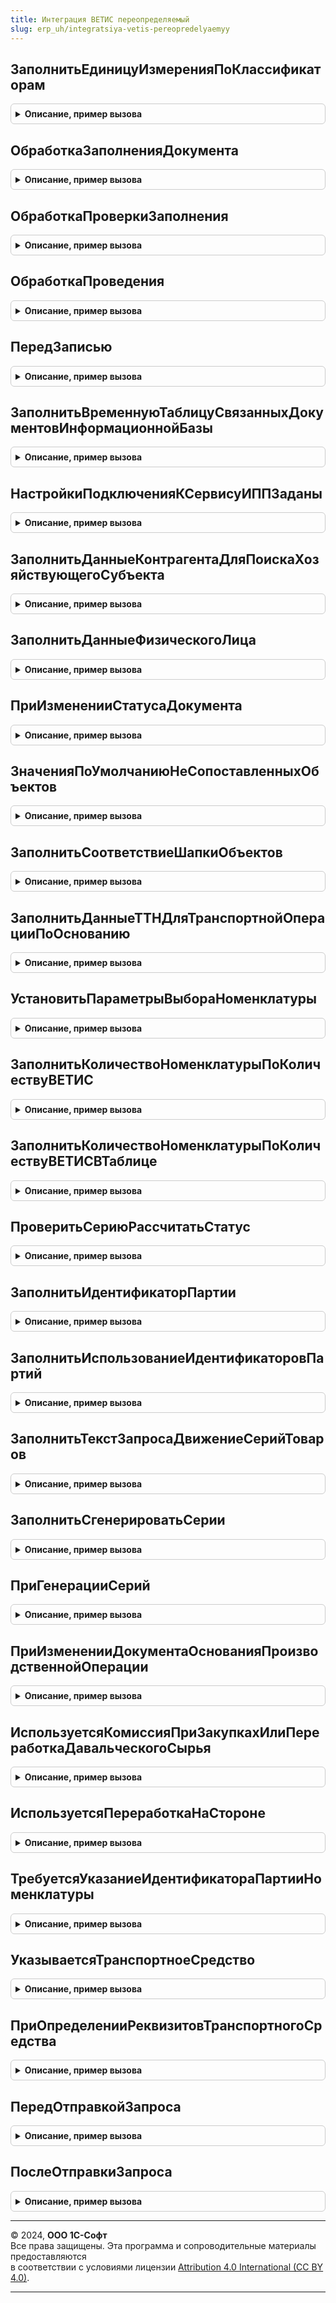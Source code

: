 ```yaml
---
title: Интеграция ВЕТИС переопределяемый
slug: erp_uh/integratsiya-vetis-pereopredelyaemyy
---
```



## ЗаполнитьЕдиницуИзмеренияПоКлассификаторам
<details style="margin: 1em 0; padding: 0.5em; border: 1px solid #ccc; border-radius: 6px;">

<summary style="font-weight: bold; cursor: pointer;">Описание, пример вызова</summary>

```bsl

// Заполняет реквизит 'ЕдиницаИзмерения' справочника 'ЕдиницыИзмеренияВЕТИС' по ОКЕИ.
//
// Параметры:
//  СправочникОбъект - СправочникОбъект.ЕдиницыИзмеренияВЕТИС - Единица измерения ВЕТИС.
Процедура ЗаполнитьЕдиницуИзмеренияПоКлассификаторам(СправочникОбъект) Экспорт
```

Пример вызова
```bsl
ИнтеграцияВЕТИСПереопределяемый.ЗаполнитьЕдиницуИзмеренияПоКлассификаторам(СправочникОбъект) 
```
</details>

## ОбработкаЗаполненияДокумента
<details style="margin: 1em 0; padding: 0.5em; border: 1px solid #ccc; border-radius: 6px;">

<summary style="font-weight: bold; cursor: pointer;">Описание, пример вызова</summary>

```bsl

// Вызывается при вводе документа на основании, при выполнении метода Заполнить или при интерактивном вводе нового.
//
// Параметры:
//  ДокументОбъект - ДокументОбъект - заполняемый документ,
//  ДанныеЗаполнения - Произвольный - значение, которое используется как основание для заполнения,
//  ТекстЗаполнения - Строка, Неопределено - текст, используемый для заполнения документа,
//  СтандартнаяОбработка - Булево - признак выполнения стандартной (системной) обработки события.
Процедура ОбработкаЗаполненияДокумента(ДокументОбъект, ДанныеЗаполнения, ТекстЗаполнения, СтандартнаяОбработка) Экспорт
```

Пример вызова
```bsl
ИнтеграцияВЕТИСПереопределяемый.ОбработкаЗаполненияДокумента(ДокументОбъект, ДанныеЗаполнения, ТекстЗаполнения, СтандартнаяОбработка) 
```
</details>

## ОбработкаПроверкиЗаполнения
<details style="margin: 1em 0; padding: 0.5em; border: 1px solid #ccc; border-radius: 6px;">

<summary style="font-weight: bold; cursor: pointer;">Описание, пример вызова</summary>

```bsl

// Вызывается расширением формы при необходимости проверки заполнения реквизитов при записи или при проведении документа в форме,
// а также при выполнении метода ПроверитьЗаполнение.
//
// Параметры:
//  ДокументОбъект - ДокументОбъект - проверяемый документ,
//  Отказ - Булево - признак отказа от проведения документа,
//  ПроверяемыеРеквизиты - Массив - массив путей к реквизитам, для которых будет выполнена проверка заполнения,
//  МассивНепроверяемыхРеквизитов - Массив - массив путей к реквизитам, для которых не будет выполнена проверка заполнения.
Процедура ОбработкаПроверкиЗаполнения(ДокументОбъект, Отказ, ПроверяемыеРеквизиты, МассивНепроверяемыхРеквизитов) Экспорт
```

Пример вызова
```bsl
ИнтеграцияВЕТИСПереопределяемый.ОбработкаПроверкиЗаполнения(ДокументОбъект, Отказ, ПроверяемыеРеквизиты, МассивНепроверяемыхРеквизитов) 
```
</details>

## ОбработкаПроведения
<details style="margin: 1em 0; padding: 0.5em; border: 1px solid #ccc; border-radius: 6px;">

<summary style="font-weight: bold; cursor: pointer;">Описание, пример вызова</summary>

```bsl

// Вызывается при проведении документа. Выполняется в транзакции записи.
//
// Параметры:
//  ДокументОбъект - ДокументОбъект - проводимый документ,
//  Отказ - Булево - признак отказа от проведения документа,
//  РежимПроведения - РежимПроведенияДокумента - текущий режим проведения.
Процедура ОбработкаПроведения(ДокументОбъект, Отказ, РежимПроведения) Экспорт
```

Пример вызова
```bsl
ИнтеграцияВЕТИСПереопределяемый.ОбработкаПроведения(ДокументОбъект, Отказ, РежимПроведения) 
```
</details>

## ПередЗаписью
<details style="margin: 1em 0; padding: 0.5em; border: 1px solid #ccc; border-radius: 6px;">

<summary style="font-weight: bold; cursor: pointer;">Описание, пример вызова</summary>

```bsl

// Возникает перед выполнением записи документа. Вызывается после начала транзакции записи, но до начала записи документа.
//
// Параметры:
//  ДокументОбъект - ДокументОбъект - записываемый документ,
//  Отказ - Булево - признак отказа от записи,
//  РежимЗаписи - РежимЗаписиДокумента - текущий режим записи документа,
//  РежимПроведения - РежимПроведенияДокумента - текущий режим проведения документа.
//
Процедура ПередЗаписью(ДокументОбъект, Отказ, РежимЗаписи, РежимПроведения) Экспорт
```

Пример вызова
```bsl
ИнтеграцияВЕТИСПереопределяемый.ПередЗаписью(ДокументОбъект, Отказ, РежимЗаписи, РежимПроведения) 
```
</details>

## ЗаполнитьВременнуюТаблицуСвязанныхДокументовИнформационнойБазы
<details style="margin: 1em 0; padding: 0.5em; border: 1px solid #ccc; border-radius: 6px;">

<summary style="font-weight: bold; cursor: pointer;">Описание, пример вызова</summary>

```bsl

// Создает временную таблицу "ДокументыИнформационнойБазы", для дальнейшего использования в методе
// ЗаполнениеДокументовВЕТИС.ДокументОснованиеПоДаннымСвязанныхДокументов.
// Содержит колонки:
// * ТипДокумента - ПеречислениеСсылка.ТипыДокументовВЕТИС - тип документа ВЕТИС, служит для определения типа связи со связанными документами;
// * ПоказательУпорядочивания - ПроизвольныйТип - при определении документа основания, служит для определения приоритета найденных документов;
// * Документ - ДокументСсылка - документ, который будет определяться как документ-основание;
// * Дата - Дата - дата входящего документа, по которой будут сопоставляться данные документов ИБ и данные связанных документов;
// * Номер - Строка - номер входящего документа, по которому будут сопоставляться данные документов ИБ и данные связанных документов;
//Параметры:
//  ВременныеТаблицы - МенеджерВременныхТаблиц - менеджер временных таблиц запроса, в который будет добавлена создаваемая временная таблица.
Процедура ЗаполнитьВременнуюТаблицуСвязанныхДокументовИнформационнойБазы(ВременныеТаблицы) Экспорт
```

Пример вызова
```bsl
ИнтеграцияВЕТИСПереопределяемый.ЗаполнитьВременнуюТаблицуСвязанныхДокументовИнформационнойБазы(ВременныеТаблицы) 
```
</details>

## НастройкиПодключенияКСервисуИППЗаданы
<details style="margin: 1em 0; padding: 0.5em; border: 1px solid #ccc; border-radius: 6px;">

<summary style="font-weight: bold; cursor: pointer;">Описание, пример вызова</summary>

```bsl

// Определяет заданы ли настройки подключения к сервису интернет поддержки пользователей.
//
Процедура НастройкиПодключенияКСервисуИППЗаданы(НастройкиЗаданы) Экспорт
```

Пример вызова
```bsl
ИнтеграцияВЕТИСПереопределяемый.НастройкиПодключенияКСервисуИППЗаданы(НастройкиЗаданы) 
```
</details>

## ЗаполнитьДанныеКонтрагентаДляПоискаХозяйствующегоСубъекта
<details style="margin: 1em 0; padding: 0.5em; border: 1px solid #ccc; border-radius: 6px;">

<summary style="font-weight: bold; cursor: pointer;">Описание, пример вызова</summary>

```bsl

// Заполняет параметры поиска хозяйствующего субъекта по элементу справочника конфигурации
//
// Параметры:
//  ДанныеКонтрагента - (См. ИнтеграцияВЕТИС.ДанныеКонтрагентаДляПоискаХозяйствующегоСубъекта)
//  Контрагент        - ОпределяемыйТип.ОрганизацияКонтрагентГосИС - ссылка на контрагента информационной базы
Процедура ЗаполнитьДанныеКонтрагентаДляПоискаХозяйствующегоСубъекта(ДанныеКонтрагента, Контрагент) Экспорт
```

Пример вызова
```bsl
ИнтеграцияВЕТИСПереопределяемый.ЗаполнитьДанныеКонтрагентаДляПоискаХозяйствующегоСубъекта(ДанныеКонтрагента, Контрагент) 
```
</details>

## ЗаполнитьДанныеФизическогоЛица
<details style="margin: 1em 0; padding: 0.5em; border: 1px solid #ccc; border-radius: 6px;">

<summary style="font-weight: bold; cursor: pointer;">Описание, пример вызова</summary>

```bsl

// Заполняет значения реквизитов из справочника физических лиц используемые для создания пользователя ВетИС
//
// Параметры:
//  ДанныеФизЛица  - (См. ИнтеграцияВЕТИС.ДанныеФизическогоЛица)
//  ФизическоеЛицо - ОпределяемыйТип.ФизическоеЛицо - ссылка на физическое лицо информационной базы
Процедура ЗаполнитьДанныеФизическогоЛица(ДанныеФизЛица, ФизическоеЛицо) Экспорт
```

Пример вызова
```bsl
ИнтеграцияВЕТИСПереопределяемый.ЗаполнитьДанныеФизическогоЛица(ДанныеФизЛица, ФизическоеЛицо) 
```
</details>

## ПриИзмененииСтатусаДокумента
<details style="margin: 1em 0; padding: 0.5em; border: 1px solid #ccc; border-radius: 6px;">

<summary style="font-weight: bold; cursor: pointer;">Описание, пример вызова</summary>

```bsl

// Процедура вызывается при изменении статуса обработки документа.
//
// Параметры:
//  ДокументСсылка - ДокументСсылка - ссылка на документ,
//  ПредыдущийСтатус - ПеречислениеСсылка - предыдущий статус обработки,
//  НовыйСтатус - ПеречислениеСсылка - новый статус обработки.
Процедура ПриИзмененииСтатусаДокумента(ДокументСсылка, ПредыдущийСтатус, НовыйСтатус, ПараметрыОбновленияСтатуса = Неопределено) Экспорт
```

Пример вызова
```bsl
ИнтеграцияВЕТИСПереопределяемый.ПриИзмененииСтатусаДокумента(ДокументСсылка, ПредыдущийСтатус, НовыйСтатус, ПараметрыОбновленияСтатуса);
```
</details>

## ЗначенияПоУмолчаниюНеСопоставленныхОбъектов
<details style="margin: 1em 0; padding: 0.5em; border: 1px solid #ccc; border-radius: 6px;">

<summary style="font-weight: bold; cursor: pointer;">Описание, пример вызова</summary>

```bsl

// В процедуре необходимо определить значения по умолчанию, которые будут подставляться в
// реквизиты не сопоставленных элементов справочника.
//
// Параметры:
//  СобственнаяОрганизация - ОпределяемыйТип.ОрганизацияКонтрагентГосИС - значение по умолчанию для собственной организации,
//  СторонняяОрганизация - ОпределяемыйТип.ОрганизацияКонтрагентГосИС - значение по умолчанию для сторонней организации.
Процедура ЗначенияПоУмолчаниюНеСопоставленныхОбъектов(СобственнаяОрганизация, Экспорт
```

Пример вызова
```bsl
ИнтеграцияВЕТИСПереопределяемый.ЗначенияПоУмолчаниюНеСопоставленныхОбъектов(СобственнаяОрганизация, );
```
</details>

## ЗаполнитьСоответствиеШапкиОбъектов
<details style="margin: 1em 0; padding: 0.5em; border: 1px solid #ccc; border-radius: 6px;">

<summary style="font-weight: bold; cursor: pointer;">Описание, пример вызова</summary>

```bsl

// В процедуре необходимо реализовать запись сопоставления хозяйствующих субъектов и предприятий с прикладными
//   справочниками конфигурации
//
// Параметры:
//  ДокументОснование - ДокументСсылка, ДокументОбъект - прикладной документ конфигурации,
//  ДокументОбъект    - ДокументСсылка, ДокументОбъект - связанный с ним документ библиотеки.
//
Процедура ЗаполнитьСоответствиеШапкиОбъектов(ДокументОснование, ДокументОбъект) Экспорт
```

Пример вызова
```bsl
ИнтеграцияВЕТИСПереопределяемый.ЗаполнитьСоответствиеШапкиОбъектов(ДокументОснование, ДокументОбъект) 
```
</details>

## ЗаполнитьДанныеТТНДляТранспортнойОперацииПоОснованию
<details style="margin: 1em 0; padding: 0.5em; border: 1px solid #ccc; border-radius: 6px;">

<summary style="font-weight: bold; cursor: pointer;">Описание, пример вызова</summary>

```bsl


// Заполняет структуру данных транспортной накладной для входящей или исходящей транспортной операции по документу-основанию:
//  * Номер - Строка, Неопределено - номер транспортной накладной. Неопределено, если транспортная накладная не найдена.
//  * Дата - Дата, Неопределено - дата транспортной накладной. Неопределено, если транспортная накладная не найдена.
//
// Параметры:
//  ДанныеТТН         - Структура      - Заполняемые поля.
//  ДокументОснование - ДокументСсылка - Ссылка на документ-основание транспортной операции.
Процедура ЗаполнитьДанныеТТНДляТранспортнойОперацииПоОснованию(ДанныеТТН, ДокументОснование) Экспорт
```

Пример вызова
```bsl
ИнтеграцияВЕТИСПереопределяемый.ЗаполнитьДанныеТТНДляТранспортнойОперацииПоОснованию(ДанныеТТН, ДокументОснование) 
```
</details>

## УстановитьПараметрыВыбораНоменклатуры
<details style="margin: 1em 0; padding: 0.5em; border: 1px solid #ccc; border-radius: 6px;">

<summary style="font-weight: bold; cursor: pointer;">Описание, пример вызова</summary>

```bsl

// Устанавливает параметры выбора номенклатуры.
//
// Параметры:
//  Форма - ФормаКлиентскогоПриложения - Форма, в которой нужно установить параметры выбора.
//  ИмяПоляВвода - Строка - Имя поля ввода номенклатуры.
Процедура УстановитьПараметрыВыбораНоменклатуры(Форма, ИмяПоляВвода = "ТоварыНоменклатура") Экспорт
```

Пример вызова
```bsl
ИнтеграцияВЕТИСПереопределяемый.УстановитьПараметрыВыбораНоменклатуры(Форма, ИмяПоляВвода);
```
</details>

## ЗаполнитьКоличествоНоменклатурыПоКоличествуВЕТИС
<details style="margin: 1em 0; padding: 0.5em; border: 1px solid #ccc; border-radius: 6px;">

<summary style="font-weight: bold; cursor: pointer;">Описание, пример вызова</summary>

```bsl

// Заполняет количество номенклатуры по количеству ВетИС:
//   * Имя колонки с количеством ВетИС откуда идет пересчет: <Количество[суффикс]ВЕТИС>,
//   * Имя колонки с прикладным количеством: <Количество[суффикс]>.
//
// Параметры:
//  ТекущаяСтрока - ДанныеФормыЭлементКоллекции	- Строка табличной части объекта.
//  Суффикс - Строка - Окончание наименования колонки, содержащей количество.
Процедура ЗаполнитьКоличествоНоменклатурыПоКоличествуВЕТИС(ТекущаяСтрока, Суффикс = "") Экспорт
```

Пример вызова
```bsl
ИнтеграцияВЕТИСПереопределяемый.ЗаполнитьКоличествоНоменклатурыПоКоличествуВЕТИС(ТекущаяСтрока, Суффикс);
```
</details>

## ЗаполнитьКоличествоНоменклатурыПоКоличествуВЕТИСВТаблице
<details style="margin: 1em 0; padding: 0.5em; border: 1px solid #ccc; border-radius: 6px;">

<summary style="font-weight: bold; cursor: pointer;">Описание, пример вызова</summary>

```bsl

// Заполняет количество номенклатуры по количеству ВЕТИС.
//
// Параметры:
//  ТабличнаяЧасть   - ДокументТабличнаяЧасть - табличная часть документа.
//  Суффикс          - Строка                 - суффикс полей "Количество" табличной части
//
Процедура ЗаполнитьКоличествоНоменклатурыПоКоличествуВЕТИСВТаблице(ТабличнаяЧасть, Суффикс = "") Экспорт
```

Пример вызова
```bsl
ИнтеграцияВЕТИСПереопределяемый.ЗаполнитьКоличествоНоменклатурыПоКоличествуВЕТИСВТаблице(ТабличнаяЧасть, Суффикс);
```
</details>

## ПроверитьСериюРассчитатьСтатус
<details style="margin: 1em 0; padding: 0.5em; border: 1px solid #ccc; border-radius: 6px;">

<summary style="font-weight: bold; cursor: pointer;">Описание, пример вызова</summary>

```bsl

// Заполняет статус указания серий и проверяет серию в строке табличной части объекта.
//
// Параметры:
//  ДокументОбъект - ДокументОбъект - Документ, для которого необходимо заполнить статус указания серии.
//  ТекущаяСтрока - ДанныеФормыЭлементКоллекции - Строка табличной части объекта.
Процедура ПроверитьСериюРассчитатьСтатус(ДокументОбъект, ТекущаяСтрока) Экспорт
```

Пример вызова
```bsl
ИнтеграцияВЕТИСПереопределяемый.ПроверитьСериюРассчитатьСтатус(ДокументОбъект, ТекущаяСтрока) 
```
</details>

## ЗаполнитьИдентификаторПартии
<details style="margin: 1em 0; padding: 0.5em; border: 1px solid #ccc; border-radius: 6px;">

<summary style="font-weight: bold; cursor: pointer;">Описание, пример вызова</summary>

```bsl

// Заполняет идентификатор партии по данным серии в строке табличной части объекта.
//
// Параметры:
//  ТекущаяСтрока - ДанныеФормыЭлементКоллекции - Строка табличной части объекта.
//  Серия - СправочникСсылка - Ссылка на справочник серий, в которой определен реквизит ИдентификаторПартииВЕТИС
Процедура ЗаполнитьИдентификаторПартии(ТекущаяСтрока, Серия) Экспорт
```

Пример вызова
```bsl
ИнтеграцияВЕТИСПереопределяемый.ЗаполнитьИдентификаторПартии(ТекущаяСтрока, Серия) 
```
</details>

## ЗаполнитьИспользованиеИдентификаторовПартий
<details style="margin: 1em 0; padding: 0.5em; border: 1px solid #ccc; border-radius: 6px;">

<summary style="font-weight: bold; cursor: pointer;">Описание, пример вызова</summary>

```bsl

// Устанавливает служебный признак необходимости заполнения идентификатора партии в строке табличной части объекта.
//
// Параметры:
//  ТабличнаяЧастьТовары - ДанныеФормыКоллекция - Товарная табличная часть объекта.
Процедура ЗаполнитьИспользованиеИдентификаторовПартий(ТабличнаяЧастьТовары) Экспорт
```

Пример вызова
```bsl
ИнтеграцияВЕТИСПереопределяемый.ЗаполнитьИспользованиеИдентификаторовПартий(ТабличнаяЧастьТовары) 
```
</details>

## ЗаполнитьТекстЗапросаДвижениеСерийТоваров
<details style="margin: 1em 0; padding: 0.5em; border: 1px solid #ccc; border-radius: 6px;">

<summary style="font-weight: bold; cursor: pointer;">Описание, пример вызова</summary>

```bsl

// Возвращает текст запроса для движений по регистру накопления СерииНоменклатуры.
//
// Возвращаемое значение:
//  Строка - текст запроса.
Процедура ЗаполнитьТекстЗапросаДвижениеСерийТоваров(ТекстЗапроса, МетаданныеДокумента) Экспорт
```

Пример вызова
```bsl
ИнтеграцияВЕТИСПереопределяемый.ЗаполнитьТекстЗапросаДвижениеСерийТоваров(ТекстЗапроса, МетаданныеДокумента) 
```
</details>

## ЗаполнитьСгенерироватьСерии
<details style="margin: 1em 0; padding: 0.5em; border: 1px solid #ccc; border-radius: 6px;">

<summary style="font-weight: bold; cursor: pointer;">Описание, пример вызова</summary>

```bsl

// Заполняет, при необходимости создает серии в документе ВетИС или его выделенных строках
//
// Параметры:
//  Контекст  - (см. ИнтеграцияВЕТИС.СгенерироватьСерии)
//  Результат - (см. ИнтеграцияВЕТИС.СтруктураРезультатЗаполненияСерий)
Процедура ЗаполнитьСгенерироватьСерии(Контекст, Результат) Экспорт
```

Пример вызова
```bsl
ИнтеграцияВЕТИСПереопределяемый.ЗаполнитьСгенерироватьСерии(Контекст, Результат) 
```
</details>

## ПриГенерацииСерий
<details style="margin: 1em 0; padding: 0.5em; border: 1px solid #ccc; border-radius: 6px;">

<summary style="font-weight: bold; cursor: pointer;">Описание, пример вызова</summary>

```bsl

// Заполняет, при необходимости создает серии в документе ВетИС или его выделенных строках
//
// Параметры:
//  Объект - ДанныеФормыСтруктура - объект для заполнения
//  Товары - ДанныеФормыКоллекция, ТаблицаЗначений - ТЧ документа
//  ВыделенныеСтроки - Массив - выделенные строки документа
//  ПараметрыУказанияСерий - см. ИнтеграцияИСПереопределяемый.ЗаполнитьПараметрыУказанияСерий
//  ТоварыУточнение - Неопределено, ДанныеФормыКоллекция - Дополнительная ТЧ, содержащая расшифровку строк товаров
//  РезультатЗаполненияСерий - см. ИнтеграцияВетис.СтруктураРезультатЗаполненияСерий.
Процедура ПриГенерацииСерий(Объект, Товары, ВыделенныеСтроки, ПараметрыУказанияСерий, ТоварыУточнение, РезультатЗаполненияСерий) Экспорт
```

Пример вызова
```bsl
ИнтеграцияВЕТИСПереопределяемый.ПриГенерацииСерий(Объект, Товары, ВыделенныеСтроки, ПараметрыУказанияСерий, ТоварыУточнение, РезультатЗаполненияСерий) 
```
</details>

## ПриИзмененииДокументаОснованияПроизводственнойОперации
<details style="margin: 1em 0; padding: 0.5em; border: 1px solid #ccc; border-radius: 6px;">

<summary style="font-weight: bold; cursor: pointer;">Описание, пример вызова</summary>

```bsl

// Возникает при изменении документа-основания производственной операции ВетИС в форме документа.
//
// Параметры:
//  Объект - ДанныеФормыСтруктура - редактируемый документ "производственная операция ВетИС"
Процедура ПриИзмененииДокументаОснованияПроизводственнойОперации(Объект) Экспорт
```

Пример вызова
```bsl
ИнтеграцияВЕТИСПереопределяемый.ПриИзмененииДокументаОснованияПроизводственнойОперации(Объект) 
```
</details>

## ИспользуетсяКомиссияПриЗакупкахИлиПереработкаДавальческогоСырья
<details style="margin: 1em 0; padding: 0.5em; border: 1px solid #ccc; border-radius: 6px;">

<summary style="font-weight: bold; cursor: pointer;">Описание, пример вызова</summary>

```bsl

// Процедура заполняет признак использования комиссии при закупках или производства из давальческого сырья.
//
// Параметры:
//  Используется - Булево - Признак использования комиссии при закупках или производства из давальческого сырья.
Процедура ИспользуетсяКомиссияПриЗакупкахИлиПереработкаДавальческогоСырья(Используется) Экспорт
```

Пример вызова
```bsl
ИнтеграцияВЕТИСПереопределяемый.ИспользуетсяКомиссияПриЗакупкахИлиПереработкаДавальческогоСырья(Используется) 
```
</details>

## ИспользуетсяПереработкаНаСтороне
<details style="margin: 1em 0; padding: 0.5em; border: 1px solid #ccc; border-radius: 6px;">

<summary style="font-weight: bold; cursor: pointer;">Описание, пример вызова</summary>

```bsl

// Процедура заполняет признак использования производства на стороне.
//
// Параметры:
//  Используется - Булево - Признак использования производства на стороне.
Процедура ИспользуетсяПереработкаНаСтороне(Используется) Экспорт
```

Пример вызова
```bsl
ИнтеграцияВЕТИСПереопределяемый.ИспользуетсяПереработкаНаСтороне(Используется) 
```
</details>

## ТребуетсяУказаниеИдентификатораПартииНоменклатуры
<details style="margin: 1em 0; padding: 0.5em; border: 1px solid #ccc; border-radius: 6px;">

<summary style="font-weight: bold; cursor: pointer;">Описание, пример вызова</summary>

```bsl

// Процедура заполняет использование идентификатора партии в сериях в разрезе номенклатуры.
//
// Параметры:
//  Требуется    - Булево                       - Признак использования идентификатора партии в сериях номенклатуры.
//  Номенклатура - ОпределяемыйТип.Номенклатура - элемент номенклатуры.
Процедура ТребуетсяУказаниеИдентификатораПартииНоменклатуры(Требуется, Номенклатура) Экспорт
```

Пример вызова
```bsl
ИнтеграцияВЕТИСПереопределяемый.ТребуетсяУказаниеИдентификатораПартииНоменклатуры(Требуется, Номенклатура) 
```
</details>

## УказываетсяТранспортноеСредство
<details style="margin: 1em 0; padding: 0.5em; border: 1px solid #ccc; border-radius: 6px;">

<summary style="font-weight: bold; cursor: pointer;">Описание, пример вызова</summary>

```bsl

// Процедура определяет использование транспортных средств
//
// Параметры:
//  Указывается - Булево - Признак использования транспортных средств.
Процедура УказываетсяТранспортноеСредство(Указывается) Экспорт
```

Пример вызова
```bsl
ИнтеграцияВЕТИСПереопределяемый.УказываетсяТранспортноеСредство(Указывается) 
```
</details>

## ПриОпределенииРеквизитовТранспортногоСредства
<details style="margin: 1em 0; padding: 0.5em; border: 1px solid #ccc; border-radius: 6px;">

<summary style="font-weight: bold; cursor: pointer;">Описание, пример вызова</summary>

```bsl

// Заполняет данные реквизитов пункта маршрута ВетИС получаемые из транспортного средства
//
// Параметры:
//  Реквизиты - Структура - возможные реквизиты пункта маршрута ВетИС с данными транспортного средства
//  ТранспортноеСредство - ОпределяемыйТип.ТранспортныеСредстваВЕТИС - транспортное средство
Процедура ПриОпределенииРеквизитовТранспортногоСредства(Реквизиты, ТранспортноеСредство) Экспорт
```

Пример вызова
```bsl
ИнтеграцияВЕТИСПереопределяемый.ПриОпределенииРеквизитовТранспортногоСредства(Реквизиты, ТранспортноеСредство) 
```
</details>

## ПередОтправкойЗапроса
<details style="margin: 1em 0; padding: 0.5em; border: 1px solid #ccc; border-radius: 6px;">

<summary style="font-weight: bold; cursor: pointer;">Описание, пример вызова</summary>

```bsl

// Используется для тестирования проблемы рассинхронизации данных между информационной базой и ФГИС Меркурий
// при получении ошибки 408 (Таймаут)
//
// Пример кода:
// РезультатОтправкиЗапроса = Новый Структура;
// РезультатОтправкиЗапроса.Вставить("ТекстСообщенияXMLОтправлен",  Ложь);
// РезультатОтправкиЗапроса.Вставить("ТекстСообщенияXMLПолучен",    Ложь);
// РезультатОтправкиЗапроса.Вставить("КодСостояния",                408);
// РезультатОтправкиЗапроса.Вставить("ТекстОшибки",                 НСтр("ru = 'Эмуляция ошибки HTTP 408: Таймаут'"));
// РезультатОтправкиЗапроса.Вставить("ТекстВходящегоСообщенияSOAP", "");
//
// Параметры:
//  ТекстСообщенияXML - Строка - Сообщение XML.
//  Операция - ПеречислениеСсылка - Операция.
//  ПараметрыЗапроса - Структура - Параметры запроса.
//  ПараметрыОбмена - Структура - Параметры обмена.
//  РезультатОтправкиЗапроса - Структура - Возвращаемое значение.
Процедура ПередОтправкойЗапроса(ТекстСообщенияXML, Операция, ПараметрыЗапроса, ПараметрыОбмена, РезультатОтправкиЗапроса) Экспорт
```

Пример вызова
```bsl
ИнтеграцияВЕТИСПереопределяемый.ПередОтправкойЗапроса(ТекстСообщенияXML, Операция, ПараметрыЗапроса, ПараметрыОбмена, РезультатОтправкиЗапроса) 
```
</details>

## ПослеОтправкиЗапроса
<details style="margin: 1em 0; padding: 0.5em; border: 1px solid #ccc; border-radius: 6px;">

<summary style="font-weight: bold; cursor: pointer;">Описание, пример вызова</summary>

```bsl

// Используется для тестирования проблемы рассинхронизации данных между информационной базой и ФГИС Меркурий
// при получении ошибок APLM и т.п.
//
// Пример кода:
// Если Операция = Перечисления.ВидыОперацийВЕТИС.ОтветНаЗапросИзмененныхЗаписейСкладскогоЖурнала
//	Или Операция = Перечисления.ВидыОперацийВЕТИС.ОтветНаЗапросИзмененныхВСД Тогда
//		Если СтрНайти(РезультатОтправкиЗапроса.ТекстВходящегоСообщенияSOAP, "COMPLETED") > 0
//			Или СтрНайти(РезультатОтправкиЗапроса.ТекстВходящегоСообщенияSOAP, "REJECTED") > 0 Тогда
//		Тестирование_ПолучитьAPLM0012(РезультатОтправкиЗапроса, ПараметрыЗапроса, Операция, ПараметрыОбмена);
//		КонецЕсли;
//	КонецЕсли;
//
// Параметры:
//  ТекстСообщенияXML - Строка - Сообщение XML.
//  Операция - ПеречислениеСсылка - Операция.
//  ПараметрыЗапроса - Структура - Параметры запроса.
//  ПараметрыОбмена - Структура - Параметры обмена.
//  РезультатОтправкиЗапроса - Структура - Возвращаемое значение.
Процедура ПослеОтправкиЗапроса(ТекстСообщенияXML, Операция, ПараметрыЗапроса, ПараметрыОбмена, РезультатОтправкиЗапроса) Экспорт
```

Пример вызова
```bsl
ИнтеграцияВЕТИСПереопределяемый.ПослеОтправкиЗапроса(ТекстСообщенияXML, Операция, ПараметрыЗапроса, ПараметрыОбмена, РезультатОтправкиЗапроса) 
```
</details>

---

© 2024, **ООО 1С-Софт**  
Все права защищены. Эта программа и сопроводительные материалы предоставляются  
в соответствии с условиями лицензии [Attribution 4.0 International (CC BY 4.0)](https://creativecommons.org/licenses/by/4.0/legalcode).

---

